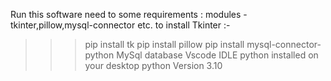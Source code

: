 Run this software need to some requirements :
modules - tkinter,pillow,mysql-connector etc.
to install Tkinter :- 
>>> pip install tk
>>> pip install pillow
>>> pip install mysql-connector-python
MySql database
Vscode IDLE
python installed on your desktop python Version 3.10


